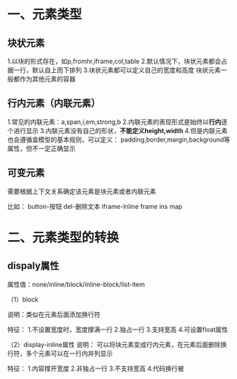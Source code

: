 # 一、元素类型

## 块状元素
1.以块的形式存在，如p,fromhr,iframe,col,table
2.默认情况下，块状元素都会占据一行，默认自上而下排列
3.块状元素都可以定义自己的宽度和高度
块状元素一般都作为其他元素的容器

## 行内元素（内联元素）
1.常见的内联元素：a,span,i,em,strong,b
2.内联元素的表现形式是始终以**行内**逐个进行显示
3.内联元素没有自己的形状，**不能定义height,width**
4.但是内联元素也会遵循盒模型的基本规则，可以定义：
padding,border,margin,background等属性，但不一定正确显示

## 可变元素
需要根据上下文关系确定该元素是块元素或者内联元素

比如：
button-按钮
del-删除文本
iframe-lnline frame
ins
map

# 二、元素类型的转换

## dispaly属性

属性值：none/inline/block/inline-block/list-item

（1）block

说明：类似在元素后面添加换行符

特征：
1.不设置宽度时，宽度撑满一行
2.独占一行
3.支持宽高
4.可设置float属性

（2）display-inline属性
说明：
可以将块元素变成行内元素，在元素后面删除换行符，多个元素可以在一行内并列显示

特征：
1.内容撑开宽度
2.非独占一行
3.不支持宽高
4.代码换行被

